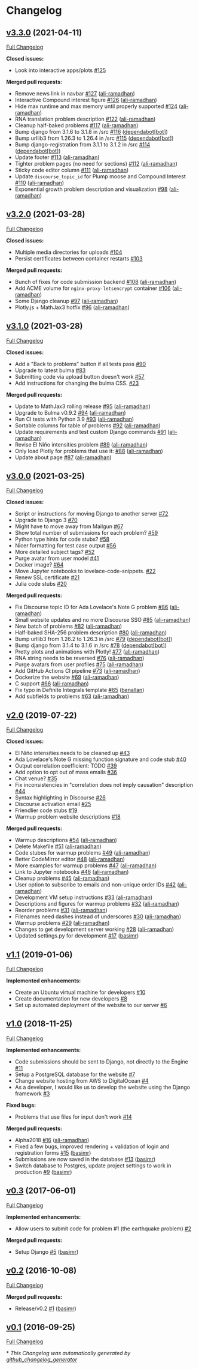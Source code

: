 # Changelog

## [v3.3.0](https://github.com/project-lovelace/lovelace-website/tree/v3.3.0) (2021-04-11)

[Full Changelog](https://github.com/project-lovelace/lovelace-website/compare/v3.2.0...v3.3.0)

**Closed issues:**

- Look into interactive apps/plots [\#125](https://github.com/project-lovelace/lovelace-website/issues/125)

**Merged pull requests:**

- Remove news link in navbar [\#127](https://github.com/project-lovelace/lovelace-website/pull/127) ([ali-ramadhan](https://github.com/ali-ramadhan))
- Interactive Compound interest figure [\#126](https://github.com/project-lovelace/lovelace-website/pull/126) ([ali-ramadhan](https://github.com/ali-ramadhan))
- Hide max runtime and max memory until properly supported [\#124](https://github.com/project-lovelace/lovelace-website/pull/124) ([ali-ramadhan](https://github.com/ali-ramadhan))
- RNA translation problem description [\#122](https://github.com/project-lovelace/lovelace-website/pull/122) ([ali-ramadhan](https://github.com/ali-ramadhan))
- Cleanup half-baked problems [\#117](https://github.com/project-lovelace/lovelace-website/pull/117) ([ali-ramadhan](https://github.com/ali-ramadhan))
- Bump django from 3.1.6 to 3.1.8 in /src [\#116](https://github.com/project-lovelace/lovelace-website/pull/116) ([dependabot[bot]](https://github.com/apps/dependabot))
- Bump urllib3 from 1.26.3 to 1.26.4 in /src [\#115](https://github.com/project-lovelace/lovelace-website/pull/115) ([dependabot[bot]](https://github.com/apps/dependabot))
- Bump django-registration from 3.1.1 to 3.1.2 in /src [\#114](https://github.com/project-lovelace/lovelace-website/pull/114) ([dependabot[bot]](https://github.com/apps/dependabot))
- Update footer [\#113](https://github.com/project-lovelace/lovelace-website/pull/113) ([ali-ramadhan](https://github.com/ali-ramadhan))
- Tighter problem pages \(no need for sections\) [\#112](https://github.com/project-lovelace/lovelace-website/pull/112) ([ali-ramadhan](https://github.com/ali-ramadhan))
- Sticky code editor column [\#111](https://github.com/project-lovelace/lovelace-website/pull/111) ([ali-ramadhan](https://github.com/ali-ramadhan))
- Update `discourse_topic_id` for Plump moose and Compound Interest [\#110](https://github.com/project-lovelace/lovelace-website/pull/110) ([ali-ramadhan](https://github.com/ali-ramadhan))
- Exponential growth problem description and visualization [\#98](https://github.com/project-lovelace/lovelace-website/pull/98) ([ali-ramadhan](https://github.com/ali-ramadhan))

## [v3.2.0](https://github.com/project-lovelace/lovelace-website/tree/v3.2.0) (2021-03-28)

[Full Changelog](https://github.com/project-lovelace/lovelace-website/compare/v3.1.0...v3.2.0)

**Closed issues:**

- Multiple media directories for uploads [\#104](https://github.com/project-lovelace/lovelace-website/issues/104)
- Persist certificates between container restarts [\#103](https://github.com/project-lovelace/lovelace-website/issues/103)

**Merged pull requests:**

- Bunch of fixes for code submission backend [\#108](https://github.com/project-lovelace/lovelace-website/pull/108) ([ali-ramadhan](https://github.com/ali-ramadhan))
- Add ACME volume for `nginx-proxy-letsencrypt` container [\#106](https://github.com/project-lovelace/lovelace-website/pull/106) ([ali-ramadhan](https://github.com/ali-ramadhan))
- Some Django cleanup [\#97](https://github.com/project-lovelace/lovelace-website/pull/97) ([ali-ramadhan](https://github.com/ali-ramadhan))
- Plotly.js + MathJax3 hotfix [\#96](https://github.com/project-lovelace/lovelace-website/pull/96) ([ali-ramadhan](https://github.com/ali-ramadhan))

## [v3.1.0](https://github.com/project-lovelace/lovelace-website/tree/v3.1.0) (2021-03-28)

[Full Changelog](https://github.com/project-lovelace/lovelace-website/compare/v3.0.0...v3.1.0)

**Closed issues:**

- Add a "Back to problems" button if all tests pass [\#90](https://github.com/project-lovelace/lovelace-website/issues/90)
- Upgrade to latest bulma [\#83](https://github.com/project-lovelace/lovelace-website/issues/83)
- Submitting code via upload button doesn't work [\#57](https://github.com/project-lovelace/lovelace-website/issues/57)
- Add instructions for changing the bulma CSS. [\#23](https://github.com/project-lovelace/lovelace-website/issues/23)

**Merged pull requests:**

- Update to MathJax3 rolling release [\#95](https://github.com/project-lovelace/lovelace-website/pull/95) ([ali-ramadhan](https://github.com/ali-ramadhan))
- Upgrade to Bulma v0.9.2 [\#94](https://github.com/project-lovelace/lovelace-website/pull/94) ([ali-ramadhan](https://github.com/ali-ramadhan))
- Run CI tests with Python 3.9 [\#93](https://github.com/project-lovelace/lovelace-website/pull/93) ([ali-ramadhan](https://github.com/ali-ramadhan))
- Sortable columns for table of problems [\#92](https://github.com/project-lovelace/lovelace-website/pull/92) ([ali-ramadhan](https://github.com/ali-ramadhan))
- Update requirements and test custom Django commands [\#91](https://github.com/project-lovelace/lovelace-website/pull/91) ([ali-ramadhan](https://github.com/ali-ramadhan))
- Revise El Niño intensities problem [\#89](https://github.com/project-lovelace/lovelace-website/pull/89) ([ali-ramadhan](https://github.com/ali-ramadhan))
- Only load Plotly for problems that use it: [\#88](https://github.com/project-lovelace/lovelace-website/pull/88) ([ali-ramadhan](https://github.com/ali-ramadhan))
- Update about page [\#87](https://github.com/project-lovelace/lovelace-website/pull/87) ([ali-ramadhan](https://github.com/ali-ramadhan))

## [v3.0.0](https://github.com/project-lovelace/lovelace-website/tree/v3.0.0) (2021-03-25)

[Full Changelog](https://github.com/project-lovelace/lovelace-website/compare/v2.0...v3.0.0)

**Closed issues:**

- Script or instructions for moving Django to another server [\#72](https://github.com/project-lovelace/lovelace-website/issues/72)
- Upgrade to Django 3 [\#70](https://github.com/project-lovelace/lovelace-website/issues/70)
- Might have to move away from Mailgun [\#67](https://github.com/project-lovelace/lovelace-website/issues/67)
- Show total number of submissions for each problem? [\#59](https://github.com/project-lovelace/lovelace-website/issues/59)
- Python type hints for code stubs? [\#58](https://github.com/project-lovelace/lovelace-website/issues/58)
- Nicer formatting for test case output [\#56](https://github.com/project-lovelace/lovelace-website/issues/56)
- More detailed subject tags? [\#52](https://github.com/project-lovelace/lovelace-website/issues/52)
- Purge avatar from user model [\#41](https://github.com/project-lovelace/lovelace-website/issues/41)
- Docker image? [\#64](https://github.com/project-lovelace/lovelace-website/issues/64)
- Move Jupyter notebooks to lovelace-code-snippets. [\#22](https://github.com/project-lovelace/lovelace-website/issues/22)
- Renew SSL certificate [\#21](https://github.com/project-lovelace/lovelace-website/issues/21)
- Julia code stubs [\#20](https://github.com/project-lovelace/lovelace-website/issues/20)

**Merged pull requests:**

- Fix Discourse topic ID for Ada Lovelace's Note G problem [\#86](https://github.com/project-lovelace/lovelace-website/pull/86) ([ali-ramadhan](https://github.com/ali-ramadhan))
- Small website updates and no more Discourse SSO [\#85](https://github.com/project-lovelace/lovelace-website/pull/85) ([ali-ramadhan](https://github.com/ali-ramadhan))
- New batch of problems [\#82](https://github.com/project-lovelace/lovelace-website/pull/82) ([ali-ramadhan](https://github.com/ali-ramadhan))
- Half-baked SHA-256 problem description [\#80](https://github.com/project-lovelace/lovelace-website/pull/80) ([ali-ramadhan](https://github.com/ali-ramadhan))
- Bump urllib3 from 1.26.2 to 1.26.3 in /src [\#79](https://github.com/project-lovelace/lovelace-website/pull/79) ([dependabot[bot]](https://github.com/apps/dependabot))
- Bump django from 3.1.4 to 3.1.6 in /src [\#78](https://github.com/project-lovelace/lovelace-website/pull/78) ([dependabot[bot]](https://github.com/apps/dependabot))
- Pretty plots and animations with Plotly! [\#77](https://github.com/project-lovelace/lovelace-website/pull/77) ([ali-ramadhan](https://github.com/ali-ramadhan))
- RNA string needs to be reversed [\#76](https://github.com/project-lovelace/lovelace-website/pull/76) ([ali-ramadhan](https://github.com/ali-ramadhan))
- Purge avatars from user profiles [\#75](https://github.com/project-lovelace/lovelace-website/pull/75) ([ali-ramadhan](https://github.com/ali-ramadhan))
- Add GitHub Actions CI pipeline [\#73](https://github.com/project-lovelace/lovelace-website/pull/73) ([ali-ramadhan](https://github.com/ali-ramadhan))
- Dockerize the website [\#69](https://github.com/project-lovelace/lovelace-website/pull/69) ([ali-ramadhan](https://github.com/ali-ramadhan))
- C support [\#66](https://github.com/project-lovelace/lovelace-website/pull/66) ([ali-ramadhan](https://github.com/ali-ramadhan))
- Fix typo in Definite Integrals template [\#65](https://github.com/project-lovelace/lovelace-website/pull/65) ([benallan](https://github.com/benallan))
- Add subfields to problems [\#63](https://github.com/project-lovelace/lovelace-website/pull/63) ([ali-ramadhan](https://github.com/ali-ramadhan))

## [v2.0](https://github.com/project-lovelace/lovelace-website/tree/v2.0) (2019-07-22)

[Full Changelog](https://github.com/project-lovelace/lovelace-website/compare/v1.1...v2.0)

**Closed issues:**

- El Niño intensities needs to be cleaned up [\#43](https://github.com/project-lovelace/lovelace-website/issues/43)
- Ada Lovelace's Note G missing function signature and code stub [\#40](https://github.com/project-lovelace/lovelace-website/issues/40)
- Output correlation coefficient: TODO [\#39](https://github.com/project-lovelace/lovelace-website/issues/39)
- Add option to opt out of mass emails [\#36](https://github.com/project-lovelace/lovelace-website/issues/36)
- Chat venue? [\#35](https://github.com/project-lovelace/lovelace-website/issues/35)
- Fix inconsistencies in "correlation does not imply causation" description [\#44](https://github.com/project-lovelace/lovelace-website/issues/44)
- Syntax highlighting in Discourse [\#26](https://github.com/project-lovelace/lovelace-website/issues/26)
- Discourse activation email [\#25](https://github.com/project-lovelace/lovelace-website/issues/25)
- Friendlier code stubs [\#19](https://github.com/project-lovelace/lovelace-website/issues/19)
- Warmup problem website descriptions [\#18](https://github.com/project-lovelace/lovelace-website/issues/18)

**Merged pull requests:**

- Warmup descriptions [\#54](https://github.com/project-lovelace/lovelace-website/pull/54) ([ali-ramadhan](https://github.com/ali-ramadhan))
- Delete Makefile [\#51](https://github.com/project-lovelace/lovelace-website/pull/51) ([ali-ramadhan](https://github.com/ali-ramadhan))
- Code stubes for warmup problems [\#49](https://github.com/project-lovelace/lovelace-website/pull/49) ([ali-ramadhan](https://github.com/ali-ramadhan))
- Better CodeMirror editor [\#48](https://github.com/project-lovelace/lovelace-website/pull/48) ([ali-ramadhan](https://github.com/ali-ramadhan))
- More examples for warmup problems [\#47](https://github.com/project-lovelace/lovelace-website/pull/47) ([ali-ramadhan](https://github.com/ali-ramadhan))
- Link to Jupyter notebooks [\#46](https://github.com/project-lovelace/lovelace-website/pull/46) ([ali-ramadhan](https://github.com/ali-ramadhan))
- Cleanup problems [\#45](https://github.com/project-lovelace/lovelace-website/pull/45) ([ali-ramadhan](https://github.com/ali-ramadhan))
- User option to subscribe to emails and non-unique order IDs [\#42](https://github.com/project-lovelace/lovelace-website/pull/42) ([ali-ramadhan](https://github.com/ali-ramadhan))
- Development VM setup instructions [\#33](https://github.com/project-lovelace/lovelace-website/pull/33) ([ali-ramadhan](https://github.com/ali-ramadhan))
- Descriptions and figures for warmup problems [\#32](https://github.com/project-lovelace/lovelace-website/pull/32) ([ali-ramadhan](https://github.com/ali-ramadhan))
- Reorder problems [\#31](https://github.com/project-lovelace/lovelace-website/pull/31) ([ali-ramadhan](https://github.com/ali-ramadhan))
- Filenames need dashes instead of underscores [\#30](https://github.com/project-lovelace/lovelace-website/pull/30) ([ali-ramadhan](https://github.com/ali-ramadhan))
- Warmup problems [\#29](https://github.com/project-lovelace/lovelace-website/pull/29) ([ali-ramadhan](https://github.com/ali-ramadhan))
- Changes to get development server working [\#28](https://github.com/project-lovelace/lovelace-website/pull/28) ([ali-ramadhan](https://github.com/ali-ramadhan))
- Updated settings.py for development [\#17](https://github.com/project-lovelace/lovelace-website/pull/17) ([basimr](https://github.com/basimr))

## [v1.1](https://github.com/project-lovelace/lovelace-website/tree/v1.1) (2019-01-06)

[Full Changelog](https://github.com/project-lovelace/lovelace-website/compare/v1.0...v1.1)

**Implemented enhancements:**

- Create an Ubuntu virtual machine for developers  [\#10](https://github.com/project-lovelace/lovelace-website/issues/10)
- Create documentation for new developers [\#8](https://github.com/project-lovelace/lovelace-website/issues/8)
- Set up automated deployment of the website to our server [\#6](https://github.com/project-lovelace/lovelace-website/issues/6)

## [v1.0](https://github.com/project-lovelace/lovelace-website/tree/v1.0) (2018-11-25)

[Full Changelog](https://github.com/project-lovelace/lovelace-website/compare/v0.3...v1.0)

**Implemented enhancements:**

- Code submissions should be sent to Django, not directly to the Engine [\#11](https://github.com/project-lovelace/lovelace-website/issues/11)
- Setup a PostgreSQL database for the website [\#7](https://github.com/project-lovelace/lovelace-website/issues/7)
- Change website hosting from AWS to DigitalOcean [\#4](https://github.com/project-lovelace/lovelace-website/issues/4)
- As a developer, I would like us to develop the website using the Django framework [\#3](https://github.com/project-lovelace/lovelace-website/issues/3)

**Fixed bugs:**

- Problems that use files for input don't work [\#14](https://github.com/project-lovelace/lovelace-website/issues/14)

**Merged pull requests:**

- Alpha2018 [\#16](https://github.com/project-lovelace/lovelace-website/pull/16) ([ali-ramadhan](https://github.com/ali-ramadhan))
- Fixed a few bugs, improved rendering + validation of login and registration forms [\#15](https://github.com/project-lovelace/lovelace-website/pull/15) ([basimr](https://github.com/basimr))
- Submissions are now saved in the database [\#13](https://github.com/project-lovelace/lovelace-website/pull/13) ([basimr](https://github.com/basimr))
- Switch database to Postgres, update project settings to work in production [\#9](https://github.com/project-lovelace/lovelace-website/pull/9) ([basimr](https://github.com/basimr))

## [v0.3](https://github.com/project-lovelace/lovelace-website/tree/v0.3) (2017-06-01)

[Full Changelog](https://github.com/project-lovelace/lovelace-website/compare/v0.2...v0.3)

**Implemented enhancements:**

- Allow users to submit code for problem \#1 \(the earthquake problem\) [\#2](https://github.com/project-lovelace/lovelace-website/issues/2)

**Merged pull requests:**

- Setup Django [\#5](https://github.com/project-lovelace/lovelace-website/pull/5) ([basimr](https://github.com/basimr))

## [v0.2](https://github.com/project-lovelace/lovelace-website/tree/v0.2) (2016-10-08)

[Full Changelog](https://github.com/project-lovelace/lovelace-website/compare/v0.1...v0.2)

**Merged pull requests:**

- Release/v0.2 [\#1](https://github.com/project-lovelace/lovelace-website/pull/1) ([basimr](https://github.com/basimr))

## [v0.1](https://github.com/project-lovelace/lovelace-website/tree/v0.1) (2016-09-25)

[Full Changelog](https://github.com/project-lovelace/lovelace-website/compare/ce2976469031b240508c0b6a9bd2168477a8726c...v0.1)



\* *This Changelog was automatically generated by [github_changelog_generator](https://github.com/github-changelog-generator/github-changelog-generator)*
